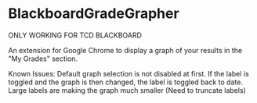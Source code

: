 # BlackboardGradeGrapher

ONLY WORKING FOR TCD BLACKBOARD

An extension for Google Chrome to display a graph of your results in the "My Grades" section.

Known Issues:
Default graph selection is not disabled at first.
If the label is toggled and the graph is then changed, the label is toggled back to date.
Large labels are making the graph much smaller (Need to truncate labels)
